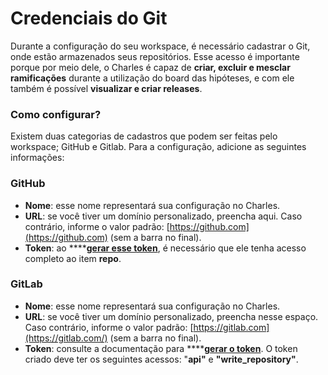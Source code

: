 # Credenciais do Git

Durante a configuração do seu workspace, é necessário cadastrar o Git, onde estão armazenados seus repositórios. Esse acesso é importante porque por meio dele, o Charles é capaz de **criar, excluir e mesclar ramificações** durante a utilização do board das hipóteses, e com ele também é possível **visualizar e criar releases**.

### Como configurar? 

Existem duas categorias de cadastros que podem ser feitas pelo workspace; GitHub e Gitlab. Para a configuração, adicione as seguintes informações:

### GitHub

* **Nome**: esse nome representará sua configuração no Charles. 
* **URL**: se você tiver um domínio personalizado, preencha aqui. Caso contrário, informe o valor padrão: [https://github.com](https://github.com) \(sem a barra no final\). 
* **Token**: ao ****[**gerar esse token**](https://help.github.com/pt/github/authenticating-to-github/creating-a-personal-access-token-for-the-command-line), é necessário que ele tenha acesso completo ao item **repo**.

### GitLab

* **Nome**: esse nome representará sua configuração no Charles. 
* **URL**: se você tiver um domínio personalizado, preencha nesse espaço. Caso contrário, informe o valor padrão: [https://gitlab.com](https://gitlab.com/) \(sem a barra no final\). 
* **Token**: consulte a documentação para ****[**gerar o token**](https://docs.gitlab.com/ee/api/#personalproject-access-tokens). O token criado deve ter os seguintes acessos: "**api"** e **"write\_repository"**.



